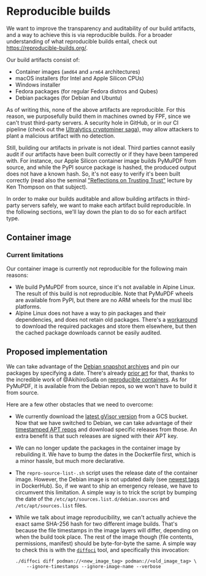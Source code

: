 # Reproducible builds

We want to improve the transparency and auditability of our build artifacts, and
a way to achieve this is via reproducible builds. For a broader understanding of
what reproducible builds entail, check out https://reproducible-builds.org/.

Our build artifacts consist of:
* Container images (`amd64` and `arm64` architectures)
* macOS installers (for Intel and Apple Silicon CPUs)
* Windows installer
* Fedora packages (for regular Fedora distros and Qubes)
* Debian packages (for Debian and Ubuntu)

As of writing this, none of the above artifacts are reproducible. For this
reason, we purposefully build them in machines owned by FPF, since we can't
trust third-party servers. A security hole in GitHub, or
in our CI pipeline (check out the
[Ultralytics cryptominer saga](https://github.com/ultralytics/ultralytics/issues/18027)),
may allow attackers to plant a malicious artifact with no detection.

Still, building our artifacts in private is not ideal. Third parties cannot
easily audit if our artifacts have been built correctly or if they have been
tampered with. For instance, our Apple Silicon container image builds PyMuPDF
from source, and while the PyPI source package is hashed, the produced output
does not have a known hash. So, it's not easy to verify it's been built
correctly (read also the seminal
["Reflections on Trusting Trust"](https://www.cs.cmu.edu/~rdriley/487/papers/Thompson_1984_ReflectionsonTrustingTrust.pdf)
lecture by Ken Thompson on that subject).

In order to make our builds auditable and allow building artifacts in
third-party servers safely, we want to make each artifact build reproducible. In
the following sections, we'll lay down the plan to do so for each artifact type.

## Container image

### Current limitations

Our container image is currently not reproducible for the following main
reasons:

* We build PyMuPDF from source, since it's not available in Alpine Linux. The
  result of this build is not reproducible. Note that PyMuPDF wheels are
  available from PyPI, but there are no ARM wheels for the musl libc platforms.
* Alpine Linux does not have a way to pin packages and their dependencies, and
  does not retain old packages. There's a
  [workaround](https://github.com/reproducible-containers/repro-pkg-cache)
  to download the required packages and store them elsewhere, but then the
  cached package downloads cannot be easily audited.

## Proposed implementation

We can take advantage of the
[Debian snapshot archives](https://snapshot.debian.org/)
and pin our packages by specifying a date. There's already
[prior art](https://github.com/reproducible-containers/repro-sources-list.sh/)
for that, thanks to the incredible work of @AkihiroSuda on
[reproducible containers](https://github.com/reproducible-containers).
As for PyMuPDF, it is available from the Debian repos, so we won't have to build
it from source.

Here are a few other obstacles that we need to overcome:
* We currently download the
  [latest gVisor version](https://gvisor.dev/docs/user_guide/install/#latest-release)
  from a GCS bucket. Now that we have switched to Debian, we can take advantage
  of their
  [timestamped APT repos](https://gvisor.dev/docs/user_guide/install/#specific-release)
  and download specific releases from those. An extra benefit is that such
  releases are signed with their APT key.
* We can no longer update the packages in the container image by rebuilding it.
  We have to bump the dates in the Dockerfile first, which is a minor hassle,
  but much more declarative.
* The `repro-source-list-.sh` script uses the release date of the container
  image. However, the Debian image is not updated daily (see
  [newest tags](https://hub.docker.com/_/debian/tags)
  in DockerHub). So, if we want to ship an emergency release, we have to
  circumvent this limitation. A simple way is to trick the script by bumping the
  date of the `/etc/apt/sources.list.d/debian.sources` and
  `/etc/apt/sources.list` files.
* While we talk about image reproducibility, we can't actually achieve the exact
  same SHA-256 hash for two different image builds. That's because the file
  timestamps in the image layers will differ, depending on when the build took
  place. The rest of the image though (file contents, permissions, manifest)
  should be byte-for-byte the same. A simple way to check this is with the
  [`diffoci`](https://github.com/reproducible-containers/diffoci) tool, and
  specifically this invocation:

  ```
  ./diffoci diff podman://<new_image_tag> podman://<old_image_tag> \
      --ignore-timestamps --ignore-image-name --verbose
  ```
